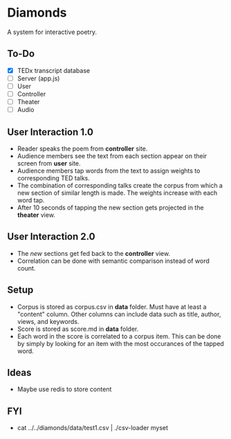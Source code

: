 # Diamonds
A system for interactive poetry.

## To-Do
- [x] TEDx transcript database
- [ ] Server (app.js)
- [ ] User
- [ ] Controller
- [ ] Theater
- [ ] Audio

## User Interaction 1.0
- Reader speaks the poem from **controller** site.
- Audience members see the text from each section appear on their screen from **user** site.
- Audience members tap words from the text to assign weights to corresponding TED talks.
- The combination of corresponding talks create the corpus from which a new section of similar length is made. The weights increase with each word tap.
- After 10 seconds of tapping the new section gets projected in the **theater** view. 

## User Interaction 2.0
- The *new* sections get fed back to the **controller** view. 
- Correlation can be done with semantic comparison instead of word count.

## Setup
- Corpus is stored as corpus.csv in **data** folder. Must have at least a "content" column. Other columns can include data such as title, author, views, and keywords. 
- Score is stored as score.md in **data** folder.
- Each word in the score is correlated to a corpus item. This can be done by simply by looking for an item with the most occurances of the tapped word.

## Ideas
- Maybe use redis to store content

## FYI
- cat ../../diamonds/data/test1.csv | ./csv-loader myset
